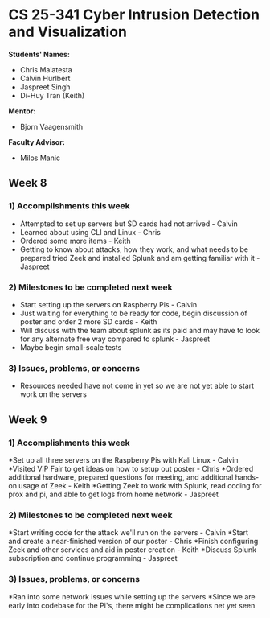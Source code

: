 # CS 25-341 Cyber Intrusion Detection and Visualization

**Students' Names:**
* Chris Malatesta  
* Calvin Hurlbert  
* Jaspreet Singh  
* Di-Huy Tran (Keith)

**Mentor:**
* Bjorn Vaagensmith

**Faculty Advisor:**
* Milos Manic

## Week 8

### 1) Accomplishments this week
* Attempted to set up servers but SD cards had not arrived - Calvin
* Learned about using CLI and Linux - Chris
* Ordered some more items - Keith
* Getting to know about attacks, how they work, and what needs to be prepared tried Zeek and installed Splunk and am getting familiar with it - Jaspreet

### 2) Milestones to be completed next week
* Start setting up the servers on Raspberry Pis - Calvin
* Just waiting for everything to be ready for code, begin discussion of poster and order 2 more SD cards - Keith
* Will discuss with the team about splunk as its paid and may have to look for any alternate free way compared to splunk - Jaspreet
* Maybe begin small-scale tests

### 3) Issues, problems, or concerns
* Resources needed have not come in yet so we are not yet able to start work on the servers

## Week 9

### 1) Accomplishments this week
*Set up all three servers on the Raspberry Pis with Kali Linux - Calvin
*Visited VIP Fair to get ideas on how to setup out poster - Chris
*Ordered additional hardware, prepared questions for meeting, and additional hands-on usage of Zeek - Keith
*Getting Zeek to work with Splunk, read coding for prox and pi, and able to get logs from home network - Jaspreet

### 2) Milestones to be completed next week
*Start writing code for the attack we'll run on the servers - Calvin
*Start and create a near-finished version of our poster - Chris
*Finish configuring Zeek and other services and aid in poster creation - Keith
*Discuss Splunk subscription and continue programming - Jaspreet

### 3) Issues, problems, or concerns
*Ran into some network issues while setting up the servers
*Since we are early into codebase for the Pi's, there might be complications net yet seen
